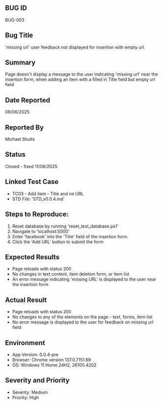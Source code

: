 ## BUG ID
BUG-003

## Bug Title
'missing url' user feedback not displayed for insertion with empty url.

## Summary
Page doesn't display a message to the user indicating 'missing url' near the insertion form, when adding an item with a filled in Title field but empty url field 

## Date Reported
09/06/2025 

## Reported By
Michael Shults

## Status
Closed - fixed 11/06/2025

## Linked Test Case
- TC03 - Add item - Title and no URL
- STD File: 'STD_v0.0.4.md'

## Steps to Reproduce:
1. Reset database by running 'reset_test_database.ps1'
2. Navigate to 'localhost:5000'
3. Enter 'facebook' into the 'Title' field of the insertion form.
4. Click the 'Add URL' button to submit the form

## Expected Results
- Page reloads with status 200
- No changes in text content, item deletion form, or item list
- An error message indicating 'missing URL' is displayed to the user near the insertion form

## Actual Result
- Page reloads with status 200
- No changes to any of the elements on the page - text,  forms, item list
- No error message is displayed to the user for feedback on missing url field 


## Environment
- App Version: 0.0.4-pre
- Browser: Chrome version 137.0.7151.69
- OS: Windows 11 Home 24H2, 26100.4202

## Severity and Priority
- Severity: Medium
- Priority: High


